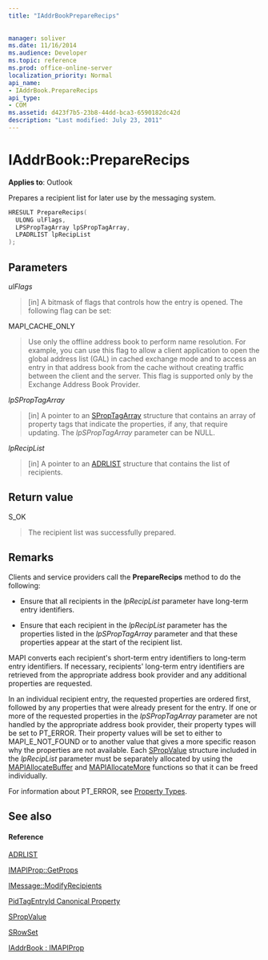 ```yaml
---
title: "IAddrBookPrepareRecips"
 
 
manager: soliver
ms.date: 11/16/2014
ms.audience: Developer
ms.topic: reference
ms.prod: office-online-server
localization_priority: Normal
api_name:
- IAddrBook.PrepareRecips
api_type:
- COM
ms.assetid: d423f7b5-23b8-44dd-bca3-6590182dc42d
description: "Last modified: July 23, 2011"
---
```


# IAddrBook::PrepareRecips

  
  
**Applies to**: Outlook 
  
Prepares a recipient list for later use by the messaging system. 
  
```cpp
HRESULT PrepareRecips(
  ULONG ulFlags,
  LPSPropTagArray lpSPropTagArray,
  LPADRLIST lpRecipList
);
```

## Parameters

 _ulFlags_
  
> [in] A bitmask of flags that controls how the entry is opened. The following flag can be set:
    
MAPI_CACHE_ONLY
  
> Use only the offline address book to perform name resolution. For example, you can use this flag to allow a client application to open the global address list (GAL) in cached exchange mode and to access an entry in that address book from the cache without creating traffic between the client and the server. This flag is supported only by the Exchange Address Book Provider.
    
 _lpSPropTagArray_
  
> [in] A pointer to an [SPropTagArray](sproptagarray.md) structure that contains an array of property tags that indicate the properties, if any, that require updating. The  _lpSPropTagArray_ parameter can be NULL. 
    
 _lpRecipList_
  
> [in] A pointer to an [ADRLIST](adrlist.md) structure that contains the list of recipients. 
    
## Return value

S_OK 
  
> The recipient list was successfully prepared.
    
## Remarks

Clients and service providers call the **PrepareRecips** method to do the following: 
  
- Ensure that all recipients in the  _lpRecipList_ parameter have long-term entry identifiers. 
    
- Ensure that each recipient in the  _lpRecipList_ parameter has the properties listed in the  _lpSPropTagArray_ parameter and that these properties appear at the start of the recipient list. 
    
MAPI converts each recipient's short-term entry identifiers to long-term entry identifiers. If necessary, recipients' long-term entry identifiers are retrieved from the appropriate address book provider and any additional properties are requested.
  
In an individual recipient entry, the requested properties are ordered first, followed by any properties that were already present for the entry. If one or more of the requested properties in the  _lpSPropTagArray_ parameter are not handled by the appropriate address book provider, their property types will be set to PT_ERROR. Their property values will be set to either to MAPI_E_NOT_FOUND or to another value that gives a more specific reason why the properties are not available. Each [SPropValue](spropvalue.md) structure included in the  _lpRecipList_ parameter must be separately allocated by using the [MAPIAllocateBuffer](mapiallocatebuffer.md) and [MAPIAllocateMore](mapiallocatemore.md) functions so that it can be freed individually. 
  
For information about PT_ERROR, see [Property Types](property-types.md).
  
## See also

#### Reference

[ADRLIST](adrlist.md)
  
[IMAPIProp::GetProps](imapiprop-getprops.md)
  
[IMessage::ModifyRecipients](imessage-modifyrecipients.md)
  
[PidTagEntryId Canonical Property](pidtagentryid-canonical-property.md)
  
[SPropValue](spropvalue.md)
  
[SRowSet](srowset.md)
  
[IAddrBook : IMAPIProp](iaddrbookimapiprop.md)

